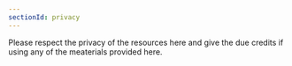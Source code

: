```yaml
---
sectionId: privacy
---
```


Please respect the privacy of the resources here and give the due credits if using any of the meaterials provided here. 
